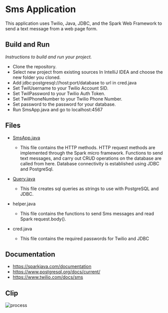 # Sms Application

This application uses Twilio, Java, JDBC, and the Spark Web Framework to send a text message from a web page form.

## Build and Run
*Instructions to build and run your project.*
* Clone the repository.
* Select new project from existing sources In IntelliJ IDEA and choose the new folder you cloned.
* Add jdbc:postgresql://host:port/database to url in cred.java
* Set TwilUsername to your Twilio Account SID.
* Set TwilPassword to your Twilio Auth Token.
* Set TwilPhoneNumber to your Twilio Phone Number.
* Set password to the password for your database.
* Run SmsApp.java and go to localhost:4567

## Files
 - [SmsApp.java](https://github.com/dannyglv182/smsApp/blob/main/src/main/java/SmsApp.java)
	 - This file contains the HTTP methods. HTTP request methods are implemented through the Spark micro framework. Functions to send text messages, and carry out CRUD operations on the database are called from here. Database connectivity is established using JDBC and PostgreSql.

- [Query.java](https://github.com/dannyglv182/smsApp/blob/main/src/main/java/Query.java)
	-  This file creates sql queries as strings to use with PostgreSQL and JDBC.

- helper.java
	- This file contains the functions to send Sms messages and read Spark request.body().

- cred.java
	- This file contains the required passwords for Twilio and JDBC

## Documentation
* https://sparkjava.com/documentation
* https://www.postgresql.org/docs/current/
* https://www.twilio.com/docs/sms

## Clip
![process](https://uc93662496506e675186da27d5ae.previews.dropboxusercontent.com/p/thumb/ABZHywNy_RQC4fmK2wJjLppOJ5neMZjsXDT5ZdJ8c6IpCKWbmkIJCrfaNUcOK04sn0kzH5ZvQARNlxNQNCIlIXFxKj5TuYFq1UpB6UkhJ9NjM8_6cFikRY-slg4Lg7rSIClq_BeH0nZ6p3ZhP5eaK70zzx6dLyp7-G-zTZtqAzSAIqfiGmgDa5-Eedgx69uMZSx-wGCtnKom_liKuGlev-yTYE4UKUkqbRrGZ3EWH1I6s5TSiFa9uQpHPeDSUnjxz2FF57sY_c2puy9Ve_B_2ik-xLLNrFck_RcKmScLXoEPdtAUeEmdmIKFi4q_s8l583Dry39-xq6-0wMrJ8Sgws9oaZGrfHOO_Uayy5G-2DsmBFXGvkjQ28dCnjmulEKCQOw/p.gif)


